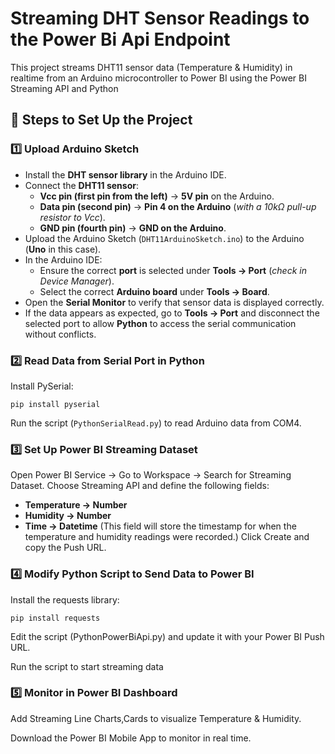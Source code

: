 # Streaming DHT Sensor Readings to the Power Bi Api Endpoint
This project streams DHT11 sensor data (Temperature & Humidity) in realtime from an Arduino microcontroller to Power BI using the Power BI Streaming API and Python

## 📌 **Steps to Set Up the Project**

### 1️⃣ **Upload Arduino Sketch**  

- Install the **DHT sensor library** in the Arduino IDE.  
- Connect the **DHT11 sensor**:  
  - **Vcc pin (first pin from the left)** → **5V pin** on the Arduino.  
  - **Data pin (second pin)** → **Pin 4 on the Arduino** (*with a 10kΩ pull-up resistor to Vcc*).  
  - **GND pin (fourth pin)** → **GND on the Arduino**.  
- Upload the Arduino Sketch (`DHT11ArduinoSketch.ino`) to the Arduino (**Uno** in this case).  
- In the Arduino IDE:  
  - Ensure the correct **port** is selected under **Tools → Port** (*check in Device Manager*).  
  - Select the correct **Arduino board** under **Tools → Board**.  
- Open the **Serial Monitor** to verify that sensor data is displayed correctly.  
- If the data appears as expected, go to **Tools → Port** and disconnect the selected port to allow **Python** to access the serial communication without conflicts.  

### 2️⃣ Read Data from Serial Port in Python

Install PySerial:

`pip install pyserial`

Run the script (`PythonSerialRead.py`) to read Arduino data from COM4.

### 3️⃣ Set Up Power BI Streaming Dataset
Open Power BI Service → Go to Workspace → Search for Streaming Dataset.
Choose Streaming API and define the following fields:
 - **Temperature → Number**
 - **Humidity → Number**
 - **Time → Datetime**
(This field will store the timestamp for when the temperature and humidity readings were recorded.)
Click Create and copy the Push URL.

### 4️⃣ Modify Python Script to Send Data to Power BI

Install the requests library:

`pip install requests`

Edit the script (PythonPowerBiApi.py) and update it with your Power BI Push URL.

Run the script to start streaming data

### 5️⃣ Monitor in Power BI Dashboard

Add Streaming Line Charts,Cards to visualize Temperature & Humidity.

Download the Power BI Mobile App to monitor in real time.



